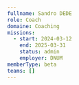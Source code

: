 ```yaml
---
fullname: Sandro DEDE
role: Coach
domaine: Coaching
missions:
  - start: 2024-03-12
    end: 2025-03-31
    status: admin
    employer: DNUM
memberType: beta
teams: []
---
```


